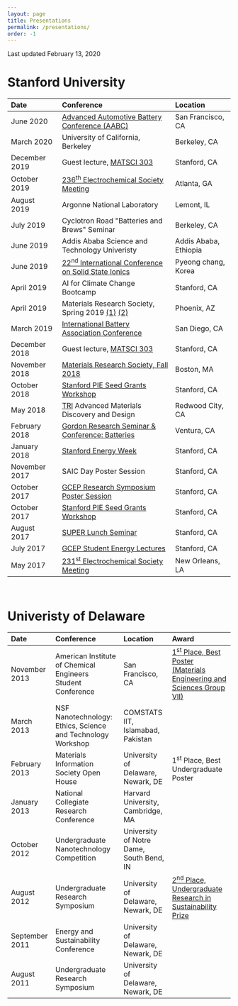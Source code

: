 ```yaml
---
layout: page
title: Presentations
permalink: /presentations/
order: -1
---
```


Last updated February 13, 2020

# Stanford University

|  Date | Conference | Location |
| :----------- |  :----------------- | :-------- |
| June 2020 | [Advanced Automotive Battery Conference (AABC)](https://www.advancedautobat.com/aabc-us/battery-intelligence.html) |  San Francisco, CA |
| March 2020 | University of California, Berkeley |  Berkeley, CA |
| December 2019 | Guest lecture, [MATSCI 303](https://explorecourses.stanford.edu/search?q=MATSCI+303&view=catalog&page=0&filter-coursestatus-Active=on&collapse=&academicYear=20182019) |  Stanford, CA |
| October 2019 | [236<sup>th</sup> Electrochemical Society Meeting](https://ecs.confex.com/ecs/236/meetingapp.cgi/Paper/128078) | Atlanta, GA |
| August 2019 | Argonne National Laboratory | Lemont, IL |
| July 2019 | Cyclotron Road "Batteries and Brews" Seminar | Berkeley, CA |
| June 2019 | Addis Ababa Science and Technology Univeristy | Addis Ababa, Ethiopia |
| June 2019 | [22<sup>nd</sup> International Conference on Solid State Ionics](http://ssi-22.org/?page_id=2123) | Pyeong chang, Korea |
| April 2019 | AI for Climate Change Bootcamp |  Stanford, CA |
| April 2019 | Materials Research Society, Spring 2019 [(1)](https://www.mrs.org/spring2019/symposium-sessions/symposium-sessions-detail?code=ES03) [(2)](https://www.mrs.org/spring2019/symposium-sessions/symposium-sessions-detail?code=GI01) |  Phoenix, AZ |
| March 2019 | [International Battery Association Conference](https://ecs.confex.com/ecs/iba2019/webprogram/Paper117948.html) |  San Diego, CA |
| December 2018 | Guest lecture, [MATSCI 303](https://explorecourses.stanford.edu/search?q=MATSCI+303&view=catalog&page=0&filter-coursestatus-Active=on&collapse=&academicYear=20182019) |  Stanford, CA |
| November 2018 | [Materials Research Society, Fall 2018](https://www.mrs.org/fall-2018-symposium-sessions/symposium-sessions-detail?code=GI01) |  Boston, MA |
| October 2018 | [Stanford PIE Seed Grants Workshop](https://energy.stanford.edu/research/seed-grants) |  Stanford, CA |
| May 2018 | [TRI](https://www.tri.global/research/) Advanced Materials Discovery and Design |  Redwood City, CA |
| February 2018 | [Gordon Research Seminar & Conference: Batteries](https://www.grc.org/batteries-grs-conference/2018/) |  Ventura, CA |
| January 2018 | [Stanford Energy Week](http://www.stanfordenergyweek.com) |  Stanford, CA |
| November 2017 | SAIC Day Poster Session |  Stanford, CA |
| October 2017 | [GCEP Research Symposium Poster Session](https://gcepsymposium.stanford.edu) |  Stanford, CA |
| October 2017 | [Stanford PIE Seed Grants Workshop](https://energy.stanford.edu/research/seed-grants) |  Stanford, CA |
| August 2017 | [SUPER Lunch Seminar](https://energy.stanford.edu/research/research-opportunities/super) |  Stanford, CA |
| July 2017 | [GCEP Student Energy Lectures](http://gcep.stanford.edu/outreach/studentactivities_abstracts2017.html#july31) |  Stanford, CA |
| May 2017 | [231<sup>st</sup> Electrochemical Society Meeting](http://ma.ecsdl.org/content/MA2017-01/1/104.short) |  New Orleans, LA |

<!--
<table style="width:100%">
  <thead>
    <tr>
      <th>Date</th>
      <th>Conference</th>
      <th>Location</th>
    </tr>
  </thead>
  <tbody>
    <tr>
      <td style="text-align:left">December 2018</td>
      <td style="text-align:center">Guest lecture, <a href="https://explorecourses.stanford.edu/search?q=MATSCI+303&view=catalog&page=0&filter-coursestatus-Active=on&collapse=&academicYear=20182019">
      MATSCI 303</a></td>
      <td style="text-align:center">Stanford, CA</td>
    </tr>
    <tr>
      <td style="text-align:left">November 2018</td>
      <td style="text-align:center"><a href="https://www.mrs.org/fall-2018-symposium-sessions/symposium-sessions-detail?code=GI01">
      Materials Research Society, Fall 2018</a></td>
      <td style="text-align:center">Boston, MA</td>
    </tr>
    <tr>
      <td style="text-align:center">October 2018</td>
      <td style="text-align:center"><a href="https://energy.stanford.edu/research/seed-grants">
      Stanford Precourt Institute for Energy Seed Grants Annual Workshop</a></td>
      <td style="text-align:center">Stanford, CA</td>
    </tr>
    <tr>
      <td style="text-align:center">February 2018</td>
      <td style="text-align:center"><a href="https://www.grc.org/batteries-grs-conference/2018/">
      Gordon Research Seminar & Conference: Batteries</a></td>
      <td style="text-align:center">Ventura, CA</td>
    </tr>
  	<tr>
  	  <td style="text-align:center">January 2018</td>
  	  <td style="text-align:center"><a href="http://www.stanfordenergyweek.com">
      Stanford Energy Week</a></td>
  	  <td style="text-align:center">Stanford, CA</td>
  	</tr>
  	<tr>
  	  <td style="text-align:center">November 2017</td>
  	  <td style="text-align:center">SAIC Day Poster Session</td>
  	  <td style="text-align:center">Stanford, CA</td>
  	</tr>
  	<tr>
  	  <td style="text-align:center">October 2017</td>
  	  <td style="text-align:center"> <a href="https://gcepsymposium.stanford.edu">
      GCEP Research Symposium Poster Session</a> </td>
  	  <td style="text-align:center">Stanford, CA</td>
  	</tr>
    <tr>
      <td style="text-align:center">October 2017</td>
      <td style="text-align:center"> <a href="https://energy.stanford.edu/research/seed-grants">
      Stanford Precourt Institute for Energy Seed Grants Annual Workshop</a> </td>
      <td style="text-align:center">Stanford, CA</td>
    </tr>
    <tr>
      <td style="text-align:center">August 2017</td>
      <td style="text-align:center"> <a href="https://energy.stanford.edu/research/research-opportunities/super">
      SUPER Lunch Seminar</a> </td>
      <td style="text-align:center">Stanford, CA</td>
    </tr>
  	<tr>
  	  <td style="text-align:center">July 2017</td>
  	  <td style="text-align:center"> <a href="http://gcep.stanford.edu/outreach/studentactivities_abstracts2017.html#july31">GCEP Student Energy Lectures</a> </td>
  	  <td style="text-align:center">Stanford, CA</td>
  	</tr>
    <tr>
      <td style="text-align:center">May 2017</td>
      <td style="text-align:center"><a href="http://ma.ecsdl.org/content/MA2017-01/1/104.short">231<sup>st</sup> Electrochemical Society Meeting</a> </td>
      <td style="text-align:center">New Orleans, LA</td>
    </tr>
  </tbody>
</table>
-->

<br>

# Univeristy of Delaware

| Date | Conference |  Location  | Award |
| :----------- |  :----------------- | :-------- | :-- |
| November 2013 |  American Institute of Chemical Engineers Student Conference | San Francisco, CA | [1<sup>st</sup> Place, Best Poster (Materials Engineering and Sciences Group VII)](http://www.aiche.org/conferences/annual-aiche-student-conference/2013/events/2013-undergraduate-student-poster-competition) |
| March 2013 |  NSF Nanotechnology: Ethics, Science and Technology Workshop | COMSTATS IIT, Islamabad, Pakistan |  |
| February 2013 |  Materials Information Society Open House | University of Delaware, Newark, DE | 1<sup>st</sup> Place, Best Undergraduate Poster |
| January 2013 |  National Collegiate Research Conference | Harvard University, Cambridge, MA | |
| October 2012 |  Undergraduate Nanotechnology Competition | University of Notre Dame, South Bend, IN |  |
| August 2012 |  Undergraduate Research Symposium | University of Delaware, Newark, DE | [2<sup>nd</sup> Place, Undergraduate Research in Sustainability Prize](http://www.udel.edu/udaily/2013/aug/undergraduate-symposium-081412.html) |
| September 2011 |  Energy and Sustainability Conference | University of Delaware, Newark, DE |  |
| August 2011 |  Undergraduate Research Symposium | University of Delaware, Newark, DE |  |

<br>
